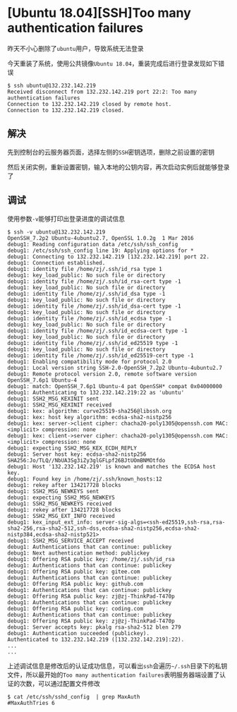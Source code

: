 
# [Ubuntu 18.04][SSH]Too many authentication failures

昨天不小心删除了`ubuntu`用户，导致系统无法登录

今天重装了系统，使用公共镜像`Ubuntu 18.04`，重装完成后进行登录发现如下错误

    $ ssh ubuntu@132.232.142.219
    Received disconnect from 132.232.142.219 port 22:2: Too many authentication failures
    Connection to 132.232.142.219 closed by remote host.
    Connection to 132.232.142.219 closed.

## 解决

先到控制台的云服务器页面，选择左侧的`SSH`密钥选项，删除之前设置的密钥

然后关闭实例，重新设置密钥，输入本地的公钥内容，再次启动实例后就能够登录了

## 调试

使用参数`-v`能够打印出登录进度的调试信息

    $ ssh -v ubuntu@132.232.142.219
    OpenSSH_7.2p2 Ubuntu-4ubuntu2.7, OpenSSL 1.0.2g  1 Mar 2016
    debug1: Reading configuration data /etc/ssh/ssh_config
    debug1: /etc/ssh/ssh_config line 19: Applying options for *
    debug1: Connecting to 132.232.142.219 [132.232.142.219] port 22.
    debug1: Connection established.
    debug1: identity file /home/zj/.ssh/id_rsa type 1
    debug1: key_load_public: No such file or directory
    debug1: identity file /home/zj/.ssh/id_rsa-cert type -1
    debug1: key_load_public: No such file or directory
    debug1: identity file /home/zj/.ssh/id_dsa type -1
    debug1: key_load_public: No such file or directory
    debug1: identity file /home/zj/.ssh/id_dsa-cert type -1
    debug1: key_load_public: No such file or directory
    debug1: identity file /home/zj/.ssh/id_ecdsa type -1
    debug1: key_load_public: No such file or directory
    debug1: identity file /home/zj/.ssh/id_ecdsa-cert type -1
    debug1: key_load_public: No such file or directory
    debug1: identity file /home/zj/.ssh/id_ed25519 type -1
    debug1: key_load_public: No such file or directory
    debug1: identity file /home/zj/.ssh/id_ed25519-cert type -1
    debug1: Enabling compatibility mode for protocol 2.0
    debug1: Local version string SSH-2.0-OpenSSH_7.2p2 Ubuntu-4ubuntu2.7
    debug1: Remote protocol version 2.0, remote software version OpenSSH_7.6p1 Ubuntu-4
    debug1: match: OpenSSH_7.6p1 Ubuntu-4 pat OpenSSH* compat 0x04000000
    debug1: Authenticating to 132.232.142.219:22 as 'ubuntu'
    debug1: SSH2_MSG_KEXINIT sent
    debug1: SSH2_MSG_KEXINIT received
    debug1: kex: algorithm: curve25519-sha256@libssh.org
    debug1: kex: host key algorithm: ecdsa-sha2-nistp256
    debug1: kex: server->client cipher: chacha20-poly1305@openssh.com MAC: <implicit> compression: none
    debug1: kex: client->server cipher: chacha20-poly1305@openssh.com MAC: <implicit> compression: none
    debug1: expecting SSH2_MSG_KEX_ECDH_REPLY
    debug1: Server host key: ecdsa-sha2-nistp256 SHA256:Jo/TLQ//NbUA3Sg3iZy3glGFLpf26BJtUOmBNMOtfdo
    debug1: Host '132.232.142.219' is known and matches the ECDSA host key.
    debug1: Found key in /home/zj/.ssh/known_hosts:12
    debug1: rekey after 134217728 blocks
    debug1: SSH2_MSG_NEWKEYS sent
    debug1: expecting SSH2_MSG_NEWKEYS
    debug1: SSH2_MSG_NEWKEYS received
    debug1: rekey after 134217728 blocks
    debug1: SSH2_MSG_EXT_INFO received
    debug1: kex_input_ext_info: server-sig-algs=<ssh-ed25519,ssh-rsa,rsa-sha2-256,rsa-sha2-512,ssh-dss,ecdsa-sha2-nistp256,ecdsa-sha2-nistp384,ecdsa-sha2-nistp521>
    debug1: SSH2_MSG_SERVICE_ACCEPT received
    debug1: Authentications that can continue: publickey
    debug1: Next authentication method: publickey
    debug1: Offering RSA public key: /home/zj/.ssh/id_rsa
    debug1: Authentications that can continue: publickey
    debug1: Offering RSA public key: gitee.com
    debug1: Authentications that can continue: publickey
    debug1: Offering RSA public key: github.com
    debug1: Authentications that can continue: publickey
    debug1: Offering RSA public key: zj@zj-ThinkPad-T470p
    debug1: Authentications that can continue: publickey
    debug1: Offering RSA public key: coding.com
    debug1: Authentications that can continue: publickey
    debug1: Offering RSA public key: zj@zj-ThinkPad-T470p
    debug1: Server accepts key: pkalg rsa-sha2-512 blen 279
    debug1: Authentication succeeded (publickey).
    Authenticated to 132.232.142.219 ([132.232.142.219]:22).
    ...
    ...

上述调试信息是修改后的认证成功信息，可以看出`ssh`会遍历`~/.ssh`目录下的私钥文件，所以最开始的`Too many authentication failures`表明服务器端设置了认证的次数，可以通过配置文件修改

    $ cat /etc/ssh/sshd_config  | grep MaxAuth
    #MaxAuthTries 6

